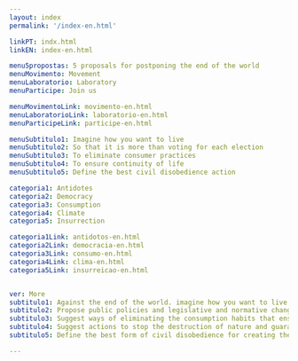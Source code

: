```yaml
---
layout: index
permalink: '/index-en.html'

linkPT: indx.html
linkEN: index-en.html

menu5propostas: 5 proposals for postponing the end of the world
menuMovimento: Movement
menuLaboratorio: Laboratory
menuParticipe: Join us

menuMovimentoLink: movimento-en.html
menuLaboratorioLink: laboratorio-en.html
menuParticipeLink: participe-en.html 

menuSubtitulo1: Imagine how you want to live
menuSubtitulo2: So that it is more than voting for each election
menuSubtitulo3: To eliminate consumer practices
menuSubtitulo4: To ensure continuity of life
menuSubtitulo5: Define the best civil disobedience action

categoria1: Antidotes
categoria2: Democracy
categoria3: Consumption
categoria4: Climate
categoria5: Insurrection

categoria1Link: antidotos-en.html
categoria2Link: democracia-en.html
categoria3Link: consumo-en.html
categoria4Link: clima-en.html
categoria5Link: insurreicao-en.html


ver: More
subtitulo1: Against the end of the world. imagine how you want to live. (Dare! Dream, create, defy your own imagination.)
subtitulo2: Propose public policies and legislative and normative changes that will reduce racial, gender, and class inequalities and take democracy beyond the mere act of voting every election. (dare! and be objective.)
subtitulo3: Suggest ways of eliminating the consumption habits that enslave our species and others as well. (dare! and be specific.)
subtitulo4: Suggest actions to stop the destruction of nature and guarantee the continuity of all forms of life on the planet. (dare! and be a fighter.)
subtitulo5: Define the best form of civil disobedience for creating the future in which you want to live! (dare!)

---
```

